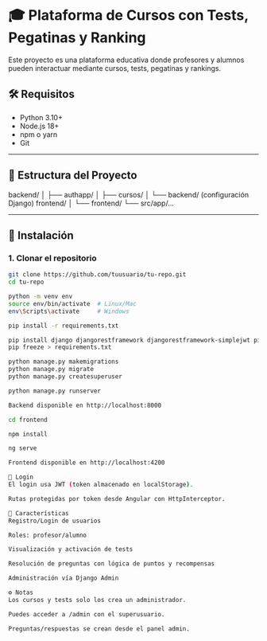 # 🎓 Plataforma de Cursos con Tests, Pegatinas y Ranking

Este proyecto es una plataforma educativa donde profesores y alumnos pueden interactuar mediante cursos, tests, pegatinas y rankings.

## 🛠️ Requisitos

- Python 3.10+
- Node.js 18+
- npm o yarn
- Git

---

## 📁 Estructura del Proyecto

backend/
│ ├── authapp/
│ ├── cursos/
│ └── backend/ (configuración Django)
frontend/
│ └── frontend/
└── src/app/...


---

## 🚀 Instalación

### 1. Clonar el repositorio

```bash
git clone https://github.com/tuusuario/tu-repo.git
cd tu-repo

python -m venv env
source env/bin/activate  # Linux/Mac
env\Scripts\activate     # Windows

pip install -r requirements.txt

pip install django djangorestframework djangorestframework-simplejwt pillow django-cors-headers
pip freeze > requirements.txt

python manage.py makemigrations
python manage.py migrate
python manage.py createsuperuser

python manage.py runserver

Backend disponible en http://localhost:8000

cd frontend

npm install

ng serve

Frontend disponible en http://localhost:4200

🔐 Login
El login usa JWT (token almacenado en localStorage).

Rutas protegidas por token desde Angular con HttpInterceptor.

🧪 Características
Registro/Login de usuarios

Roles: profesor/alumno

Visualización y activación de tests

Resolución de preguntas con lógica de puntos y recompensas

Administración vía Django Admin

⚙️ Notas
Los cursos y tests solo los crea un administrador.

Puedes acceder a /admin con el superusuario.

Preguntas/respuestas se crean desde el panel admin.

